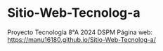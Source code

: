 # Sitio-Web-Tecnolog-a
Proyecto Tecnología 8°A 2024 DSPM
Página web: https://manu16180.github.io/Sitio-Web-Tecnolog-a/
